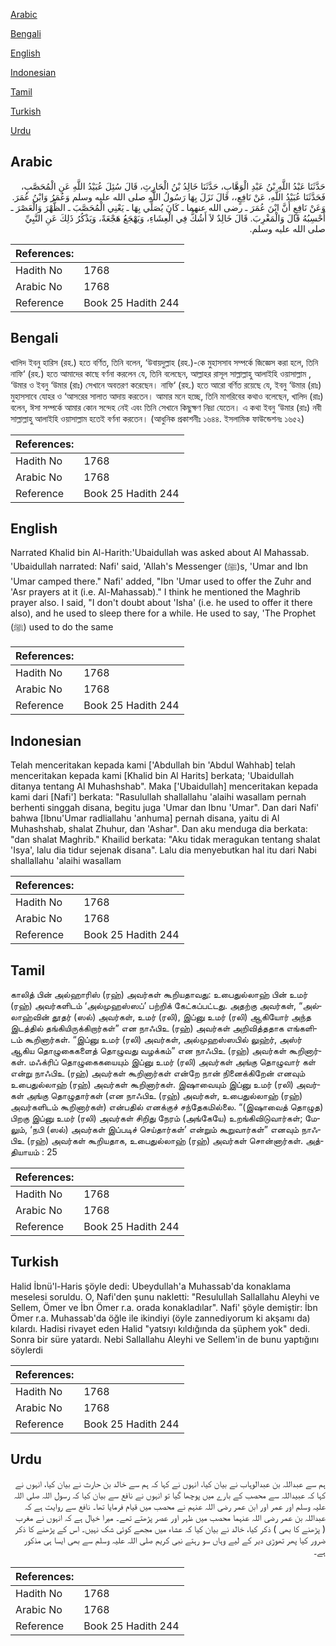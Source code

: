[Arabic](#arabic)

[Bengali](#bengali)

[English](#english)

[Indonesian](#indonesian)

[Tamil](#tamil)

[Turkish](#turkish)

[Urdu](#urdu)

## Arabic


<div dir="rtl" lang="ar" style={{fontSize:'larger',backgroundColor:'#f8f9fa',padding:20}}>
حَدَّثَنَا عَبْدُ اللَّهِ بْنُ عَبْدِ الْوَهَّابِ، حَدَّثَنَا خَالِدُ بْنُ الْحَارِثِ، قَالَ سُئِلَ عُبَيْدُ اللَّهِ عَنِ الْمُحَصَّبِ، فَحَدَّثَنَا عُبَيْدُ اللَّهِ، عَنْ نَافِعٍ،، قَالَ نَزَلَ بِهَا رَسُولُ اللَّهِ صلى الله عليه وسلم وَعُمَرُ وَابْنُ عُمَرَ‏.‏ وَعَنْ نَافِعٍ أَنَّ ابْنَ عُمَرَ ـ رضى الله عنهما ـ كَانَ يُصَلِّي بِهَا ـ يَعْنِي الْمُحَصَّبَ ـ الظُّهْرَ وَالْعَصْرَ ـ أَحْسِبُهُ قَالَ وَالْمَغْرِبَ‏.‏ قَالَ خَالِدٌ لاَ أَشُكُّ فِي الْعِشَاءِ، وَيَهْجَعُ هَجْعَةً، وَيَذْكُرُ ذَلِكَ عَنِ النَّبِيِّ صلى الله عليه وسلم‏.‏
</div>
<div style={{backgroundColor:'#f8f9fa',padding:20, marginBottom: 10}}><table> <thead> <tr> <th>References:</th> <th></th> </tr> </thead> <tbody><tr><td>Hadith No</td><td>1768</td></tr><tr><td>Arabic No</td><td>1768</td></tr><tr><td>Reference</td><td>Book 25 Hadith 244</td></tr></tbody></table></div>

## Bengali


<div dir="ltr" lang="bn" style={{fontSize:'larger',backgroundColor:'#f8f9fa',padding:20}}>
খালিদ ইবনু হারিস (রহ.) হতে বর্ণিত, তিনি বলেন, ‘উবায়দুল্লাহ (রহ.)-কে মুহাসসাব সম্পর্কে জিজ্ঞেস করা হলে, তিনি নাফি‘ (রহ.) হতে আমাদের কাছে বর্ণনা করলেন যে, তিনি বলেছেন, আল্লাহর রাসূল সাল্লাল্লাহু আলাইহি ওয়াসাল্লাম , ‘উমার ও ইবনু ‘উমার (রাঃ) সেখানে অবতরণ করেছেন। নাফি‘ (রহ.) হতে আরো বর্ণিত রয়েছে যে, ইবনু ‘উমার (রাঃ) মুহাসসাবে যোহর ও ‘আসরের সালাত আদায় করতেন। আমার মনে হচ্ছে, তিনি মাগরিবের কথাও বলেছেন, খালিদ (রাঃ) বলেন, ঈসা সম্পর্কে আমার কোন সন্দেহ নেই এবং তিনি সেখানে কিছুক্ষণ নিদ্রা যেতেন। এ কথা ইবনু ‘উমার (রাঃ) নবী সাল্লাল্লাহু আলাইহি ওয়াসাল্লাম হতেই বর্ণনা করতেন। (আধুনিক প্রকাশনীঃ ১৬৪৪. ইসলামিক ফাউন্ডেশনঃ ১৬৫২)
</div>
<div style={{backgroundColor:'#f8f9fa',padding:20, marginBottom: 10}}><table> <thead> <tr> <th>References:</th> <th></th> </tr> </thead> <tbody><tr><td>Hadith No</td><td>1768</td></tr><tr><td>Arabic No</td><td>1768</td></tr><tr><td>Reference</td><td>Book 25 Hadith 244</td></tr></tbody></table></div>

## English


<div dir="ltr" lang="en" style={{fontSize:'larger',backgroundColor:'#f8f9fa',padding:20}}>
Narrated Khalid bin Al-Harith:'Ubaidullah was asked about Al Mahassab. 'Ubaidullah narrated: Nafi' said, 'Allah's Messenger (ﷺ)s, 'Umar and Ibn 'Umar camped there." Nafi' added, "Ibn 'Umar used to offer the Zuhr and 'Asr prayers at it (i.e. Al-Mahassab)." I think he mentioned the Maghrib prayer also. I said, "I don't doubt about 'Isha' (i.e. he used to offer it there also), and he used to sleep there for a while. He used to say, 'The Prophet (ﷺ) used to do the same
</div>
<div style={{backgroundColor:'#f8f9fa',padding:20, marginBottom: 10}}><table> <thead> <tr> <th>References:</th> <th></th> </tr> </thead> <tbody><tr><td>Hadith No</td><td>1768</td></tr><tr><td>Arabic No</td><td>1768</td></tr><tr><td>Reference</td><td>Book 25 Hadith 244</td></tr></tbody></table></div>

## Indonesian


<div dir="ltr" lang="id" style={{fontSize:'larger',backgroundColor:'#f8f9fa',padding:20}}>
Telah menceritakan kepada kami ['Abdullah bin 'Abdul Wahhab] telah menceritakan kepada kami [Khalid bin Al Harits] berkata; 'Ubaidullah ditanya tentang Al Muhashshab". Maka ['Ubaidullah] menceritakan kepada kami dari [Nafi'] berkata: "Rasulullah shallallahu 'alaihi wasallam pernah berhenti singgah disana, begitu juga 'Umar dan Ibnu 'Umar". Dan dari Nafi' bahwa [Ibnu'Umar radliallahu 'anhuma] pernah disana, yaitu di Al Muhashshab, shalat Zhuhur, dan 'Ashar". Dan aku menduga dia berkata: "dan shalat Maghrib." Khailid berkata: "Aku tidak meragukan tentang shalat 'Isya', lalu dia tidur sejenak disana". Lalu dia menyebutkan hal itu dari Nabi shallallahu 'alaihi wasallam
</div>
<div style={{backgroundColor:'#f8f9fa',padding:20, marginBottom: 10}}><table> <thead> <tr> <th>References:</th> <th></th> </tr> </thead> <tbody><tr><td>Hadith No</td><td>1768</td></tr><tr><td>Arabic No</td><td>1768</td></tr><tr><td>Reference</td><td>Book 25 Hadith 244</td></tr></tbody></table></div>

## Tamil


<div dir="ltr" lang="ta" style={{fontSize:'larger',backgroundColor:'#f8f9fa',padding:20}}>
காலித் பின் அல்ஹாரிஸ் (ரஹ்) அவர்கள் கூறியதாவது: உபைதுல்லாஹ் பின் உமர் (ரஹ்) அவர்களிடம் ‘அல்முஹஸ்ஸப்’ பற்றிக் கேட்கப்பட்டது. அதற்கு அவர்கள், “அல்லாஹ்வின் தூதர் (ஸல்) அவர்கள், உமர் (ரலி), இப்னு உமர் (ரலி) ஆகியோர் அந்த இடத்தில் தங்கியிருக்கிறார்கள்” என நாஃபிஉ (ரஹ்) அவர்கள் அறிவித்ததாக எங்களிடம் கூறினார்கள். “இப்னு உமர் (ரலி) அவர்கள், அல்முஹஸ்ஸபில் லுஹ்ர், அஸ்ர் ஆகிய தொழுகைகளைத் தொழுவது வழக்கம்” என நாஃபிஉ (ரஹ்) அவர்கள் கூறினார்கள். மஃக்ரிப் தொழுகைகயையும் இப்னு உமர் (ரலி) அவர்கள் அங்கு தொழுவார் கள் என்று நாஃபிஉ (ரஹ்) அவர்கள் கூறினார்கள் என்றே நான் நினைக்கிறேன் எனவும் உபைதுல்லாஹ் (ரஹ்) அவர்கள் கூறினார்கள். இஷாவையும் இப்னு உமர் (ரலி) அவர்கள் அங்கு தொழுதார்கள் (என நாஃபிஉ (ரஹ்) அவர்கள், உபைதுல்லாஹ் (ரஹ்) அவர்களிடம் கூறினார்கள்) என்பதில் எனக்குச் சந்தேகமில்லை. “(இஷாவைத் தொழுத) பிறகு இப்னு உமர் (ரலி) அவர்கள் சிறிது நேரம் (அங்கேயே) உறங்கிவிடுவார்கள்; மேலும், ‘நபி (ஸல்) அவர்கள் இப்படிச் செய்தார்கள்’ என்றும் கூறுவார்கள்” எனவும் நாஃபிஉ (ரஹ்) அவர்கள் கூறியதாக, உபைதுல்லாஹ் (ரஹ்) அவர்கள் சொன்னார்கள். அத்தியாயம் : 25
</div>
<div style={{backgroundColor:'#f8f9fa',padding:20, marginBottom: 10}}><table> <thead> <tr> <th>References:</th> <th></th> </tr> </thead> <tbody><tr><td>Hadith No</td><td>1768</td></tr><tr><td>Arabic No</td><td>1768</td></tr><tr><td>Reference</td><td>Book 25 Hadith 244</td></tr></tbody></table></div>

## Turkish


<div dir="ltr" lang="tr" style={{fontSize:'larger',backgroundColor:'#f8f9fa',padding:20}}>
Halid İbnü'l-Haris şöyle dedi: Ubeydullah'a Muhassab'da konaklama meselesi soruldu. O, Nafi'den şunu nakletti: "Resulullah Sallallahu Aleyhi ve Sellem, Ömer ve İbn Ömer r.a. orada konakladılar". Nafi' şöyle demiştir: İbn Ömer r.a. Muhassab'da öğle ile ikindiyi (öy­le zannediyorum ki akşamı da) kılardı. Hadisi rivayet eden Halid "yatsıyı kıldığında da şüphem yok" dedi. Sonra bir süre yatardı. Nebi Sallallahu Aleyhi ve Sellem'in de bunu yaptığını söylerdi
</div>
<div style={{backgroundColor:'#f8f9fa',padding:20, marginBottom: 10}}><table> <thead> <tr> <th>References:</th> <th></th> </tr> </thead> <tbody><tr><td>Hadith No</td><td>1768</td></tr><tr><td>Arabic No</td><td>1768</td></tr><tr><td>Reference</td><td>Book 25 Hadith 244</td></tr></tbody></table></div>

## Urdu


<div dir="rtl" lang="ur" style={{fontSize:'larger',backgroundColor:'#f8f9fa',padding:20}}>
ہم سے عبداللہ بن عبدالوہاب نے بیان کیا، انہوں نے کہا کہ ہم سے خالد بن حارث نے بیان کیا، انہوں نے کہا کہ عبیداللہ سے محصب کے بارے میں پوچھا گیا تو انہوں نے نافع سے بیان کیا کہ رسول اللہ صلی اللہ علیہ وسلم اور عمر اور ابن عمر رضی اللہ عنہم نے محصب میں قیام فرمایا تھا۔ نافع سے روایت ہے کہ عبداللہ بن عمر رضی اللہ عنہما محصب میں ظہر اور عصر پڑھتے تھے۔ میرا خیال ہے کہ انہوں نے مغرب ( پڑھنے کا بھی ) ذکر کیا، خالد نے بیان کیا کہ عشاء میں مجھے کوئی شک نہیں۔ اس کے پڑھنے کا ذکر ضرور کیا پھر تھوڑی دیر کے لیے وہاں سو رہتے نبی کریم صلی اللہ علیہ وسلم سے بھی ایسا ہی مذکور ہے۔
</div>
<div style={{backgroundColor:'#f8f9fa',padding:20, marginBottom: 10}}><table> <thead> <tr> <th>References:</th> <th></th> </tr> </thead> <tbody><tr><td>Hadith No</td><td>1768</td></tr><tr><td>Arabic No</td><td>1768</td></tr><tr><td>Reference</td><td>Book 25 Hadith 244</td></tr></tbody></table></div>